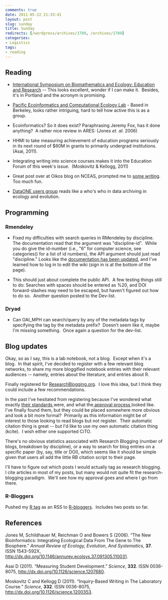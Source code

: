 ```yaml
---
comments: true
date: 2011-05-22 21:33:41
layout: post
slug: sunday
title: Sunday
redirects: [/wordpress/archives/1789, /archives/1789]
categories:
- Logistics
tags:
- reading
---
```


## Reading





	
  * [International Symposium on Biomathematics and Ecology: Education and Research](http://www.biomath.ilstu.edu/beer/) -- This looks excellent, wonder if I can make it.  Besides, it's in Portland and the acronym is promising.

	
  * [Pacific Ecoinformatics and Computational Ecology Lab](http://www.foodwebs.org/) - Based in Berkeley, looks rather intriguing, hard to tell how active this is as a group.

	
  * Ecoinformatics? So it does exist? Paraphrasing Jeremy Fox, has it done anything?  A rather nice review in ARES: (Jones _et. al._ 2006)

	
  * HHMI to take measuring achievement of education programs seriously  in its next round of $60M in grants to primarily undergrad  institutions.  (Asai, 2011).

	
  * Integrating writing into science courses makes it into the Education Forum of this week's issue.  (Moskovitz & Kellogg, 2011)

	
  * Great post over at Oikos blog on NCEAS, prompted me to [some writing](http://www.carlboettiger.info/archives/1788). Too much fun.

	
  * [DataONE users group](https://www.dataone.org/content/dataone-users-group) reads like a who's who in data archiving in ecology and evolution.




## Programming




### Rmendeley





	
  * Fixed my difficulties with search queries in RMendeley by discipline.  The documentation read that the argument was "discipline-id".  While you do give the id-number (i.e., "6" for computer science, see categories() for a list of id numbers), the API argument should just read "discipline." Looks like the [documentation has been updated](https://sites.google.com/site/mendeleyapi/home/concepts#discipline_id), and I've learned how to log in to edit the wiki (sign in is at the bottom of the page).

	
  * This should just about complete the public API.  A few testing things still to do: Searches with spaces should be entered as %20, and DOI forward-slashes may need to be escaped, but haven't figured out how to do so.  Another question posted to the Dev-list.




### Dryad





	
  * Can OAI_MPH can search/query by any of the metadata tags by specifying the tag by the metadata prefix?  Doesn't seem like it, maybe I'm missing something.  Once again a question for the dev-list.




## Blog updates


Okay, so as I say, this is a lab notebook, not a blog.  Except when it's a blog.  In that spirit, I've decided to register with a few relevant blog networks, to share my more bloggified notebook entries with their relevant audiences -- namely, entries about the literature, and entries about R.

Finally registered for [ResearchBlogging.org](http://researchblogging.org/news/?p=88).  I love this idea, but I think they could include a few recommendations.

In the past I've hesitated from registering because I've wondered what exactly [their standards ](http://researchblogging.org/news/?p=88)were, and what the[ approval process ](http://www.researchblogging.org/static/index/page/register)looked like.  I've finally found them, but they could be placed somewhere more obvious and look a bit more formal?  Primarily as this information might be of interest to those looking to read blogs but not register.  Their automatic citation thing is great -- but I'd like to use my own automatic citation thing (kcite).  I wish either one supported CiTO.

There's no obvious statistics associated with Research Blogging (number of blogs, breakdown by discipline), or a way to search for blog entries on a specific paper (by, say, title or DOI), which seems like it should be simple given that users all add the little RB citation script to their page.

I'll have to figure out which posts I would actually tag as research blogging.  I cite articles in most of my posts, but many would not quite fit the research-blogging paradigm.  We'll see how my approval goes and where I go from there.


### R-Bloggers


Pushed my [R tag](http://www.carlboettiger.info/archives/tag/r/feed/rss) as an RSS to [R-bloggers](http://www.r-bloggers.com/).  Includes two posts so far.
## References

<p>Jones M, Schildhauer M, Reichman O and Bowers S (2006).
&ldquo;The New Bioinformatics: Integrating Ecological Data From The Gene to The Biosphere.&rdquo;
<EM>Annual Review of Ecology, Evolution, And Systematics</EM>, <B>37</B>.
ISSN 1543-592X, <a href="http://dx.doi.org/10.1146/annurev.ecolsys.37.091305.110031">http://dx.doi.org/10.1146/annurev.ecolsys.37.091305.110031</a>.
<p>Asai D (2011).
&ldquo;Measuring Student Development.&rdquo;
<EM>Science</EM>, <B>332</B>.
ISSN 0036-8075, <a href="http://dx.doi.org/10.1126/science.1207680">http://dx.doi.org/10.1126/science.1207680</a>.
<p>Moskovitz C and Kellogg D (2011).
&ldquo;Inquiry-Based Writing in The Laboratory Course.&rdquo;
<EM>Science</EM>, <B>332</B>.
ISSN 0036-8075, <a href="http://dx.doi.org/10.1126/science.1200353">http://dx.doi.org/10.1126/science.1200353</a>.
